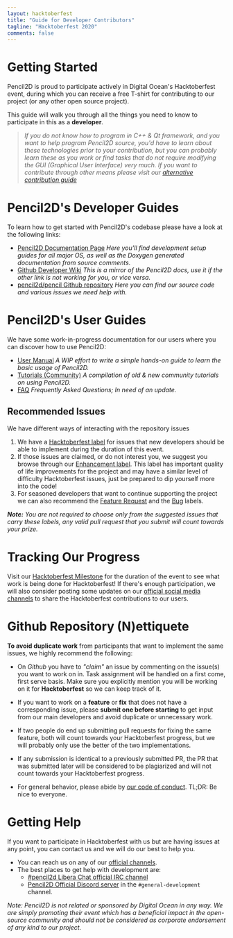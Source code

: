 ```yaml
---
layout: hacktoberfest
title: "Guide for Developer Contributors"
tagline: "Hacktoberfest 2020"
comments: false
---
```


# Getting Started

Pencil2D is proud to participate actively in Digital Ocean's Hacktoberfest event, during which you can receive a free T-shirt for contributing to our project (or any other open source project).

This guide will walk you through all the things you need to know to participate in this as a **developer**. 

> _If you do not know how to program in C++ & Qt framework, and you want to help program Pencil2D source, you'd have to learn about these technologies prior to your contribution, but you can probably learn these as you work or find tasks that do not require modifying the GUI (Graphical User Interface) very much._
> _If you want to contribute through other means please visit our [alternative contribution guide](/hacktoberfest/alternative_guide.html)_

# Pencil2D's Developer Guides

To learn how to get started with Pencil2D's codebase please have a look at the following links:
+ [Pencil2D Documentation Page](https://www.pencil2d.org/pencil-docs/docs/) _Here you'll find development setup guides for all major OS, as well as the Doxygen generated documentation from source comments._
+ [Github Developer Wiki](https://github.com/pencil2d/pencil/wiki) _This is a mirror of the Pencil2D docs, use it if the other link is not working for you, or vice versa._
+ [pencil2d/pencil Github repository](https://github.com/pencil2d/pencil/) _Here you can find our source code and various issues we need help with._

# Pencil2D's User Guides

We have some work-in-progress documentation for our users where you can discover how to use Pencil2D:
+ [User Manual](https://www.pencil2d.org/doc/user-manual.html) _A WIP effort to write a simple hands-on guide to learn the basic usage of Pencil2D._
+ [Tutorials (Community)](https://www.pencil2d.org/doc/tutorials.html) _A compilation of old & new community tutorials on using Pencil2D._
+ [FAQ](https://www.pencil2d.org/doc/faq.html) _Frequently Asked Questions; In need of an update._

## Recommended Issues

We have different ways of interacting with the repository issues
1. We have a [Hacktoberfest label](https://github.com/pencil2d/pencil/labels/Hacktoberfest) for issues that new developers should be able to implement during the duration of this event.
2. If those issues are claimed, or do not interest you, we suggest you browse through our [Enhancement label](https://github.com/pencil2d/pencil/labels/Enhancement). This label has important quality of life improvements for the project and may have a similar level of difficulty Hacktoberfest issues, just be prepared to dip yourself more into the code! 
3. For seasoned developers that want to continue supporting the project we can also recommend the [Feature Request](https://github.com/pencil2d/pencil/labels/Feature%20Request) and the [Bug](https://github.com/pencil2d/pencil/labels/Bug) labels.

_**Note:** You are not required to choose only from the suggested issues that carry these labels, any valid pull request that you submit will count towards your prize._

# Tracking Our Progress

Visit our [Hacktoberfest Milestone](https://github.com/pencil2d/pencil/milestone/13) for the duration of the event to see what work is being done for Hacktoberfest! If there's enough participation, we will also consider posting some updates on our [official social media channels](/community.html) to share the Hacktoberfest contributions to our users.

# Github Repository (N)ettiquete

**To avoid duplicate work** from participants that want to implement the same issues, we highly recommend the following:
+ On _Github_ you have to _"claim"_ an issue by commenting on the issue(s) you want to work on in. Task assignment will be handled on a first come, first serve basis. Make sure you explicitly mention you will be working on it for **Hacktoberfest** so we can keep track of it.

+ If you want to work on a **feature** or **fix** that does not have a corresponding issue, please **submit one before starting** to get input from our main developers and avoid duplicate or unnecessary work.

+ If two people do end up submitting pull requests for fixing the same feature, both will count towards your Hacktoberfest progress, but we will probably only use the better of the two implementations. 

+ If any submission is identical to a previously submitted PR, the PR that was submitted later will be considered to be plagiarized and will not count towards your Hacktoberfest progress.

+ For general behavior, please abide by [our code of conduct](https://github.com/pencil2d/pencil/blob/master/CODE_OF_CONDUCT.md). TL;DR: Be nice to everyone.

# Getting Help

If you want to participate in Hacktoberfest with us but are having issues at any point, you can contact us and we will do our best to help you.

+ You can reach us on any of our [official channels](https://www.pencil2d.org/community/). 
+ The best places to get help with development are:
  + [#pencil2d Libera Chat official IRC channel](https://web.libera.chat/#pencil2d)
  + [Pencil2D Official Discord server](https://discord.gg/8FxdV2g) in the `#general-development` channel.

_Note: Pencil2D is not related or sponsored by Digital Ocean in any way. We are simply promoting their event which has a beneficial impact in the open-source community and should not be considered as corporate endorsement of any kind to our project._
